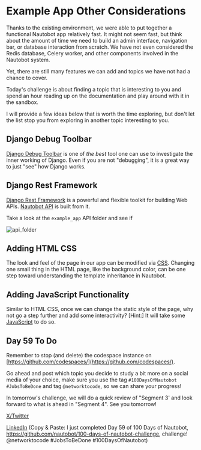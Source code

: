 # Example App Other Considerations

Thanks to the existing environment, we were able to put together a functional Nautobot app relatively fast. It might not seem fast, but think about the amount of time we need to build an admin interface, navigation bar, or database interaction from scratch. We have not even considered the Redis database, Celery worker, and other components involved in the Nautobot system.

Yet, there are still many features we can add and topics we have not had a chance to cover.

Today's challenge is about finding a topic that is interesting to you and spend an hour reading up on the documentation and play around with it in the sandbox.

I will provide a few ideas below that is worth the time exploring, but don't let the list stop you from exploring in another topic interesting to you.

## Django Debug Toolbar

[Django Debug Toolbar](https://django-debug-toolbar.readthedocs.io/en/latest/) is one of *the best* tool one can use to investigate the inner working of Django. Even if you are not "debugging", it is a great way to just "see" how Django works.

## Django Rest Framework

[Django Rest Framework](https://www.django-rest-framework.org/) is a powerful and flexible toolkit for building Web APIs. [Nautobot API](https://docs.nautobot.com/projects/core/en/stable/user-guide/platform-functionality/rest-api/overview/) is built from it.

Take a look at the `example_app` API folder and see if

![api_folder](images/api_folder.png)

## Adding HTML CSS

The look and feel of the page in our app can be modified via [CSS](https://www.w3schools.com/css/). Changing one small thing in the HTML page, like the background color, can be one step toward understanding the template inheritance in Nautobot.

## Adding JavaScript Functionality

Similar to HTML CSS, once we can change the static style of the page, why not go a step further and add some interactivity? \[Hint:\] It will take some [JavaScript](https://www.javascript.com/) to do so.

## Day 59 To Do

Remember to stop (and delete) the codespace instance on [https://github.com/codespaces/](https://github.com/codespaces/).

Go ahead and post which topic you decide to study a bit more on a social media of your choice, make sure you use the tag `#100DaysOfNautobot` `#JobsToBeDone` and tag `@networktocode`, so we can share your progress!

In tomorrow's challenge, we will do a quick review of "Segment 3' and look forward to what is ahead in "Segment 4". See you tomorrow!

[X/Twitter](https://twitter.com/intent/tweet?url=https://github.com/nautobot/100-days-of-nautobot&text=I+just+completed+Day+59+of+the+100+days+of+nautobot+challenge+!&hashtags=100DaysOfNautobot,JobsToBeDone)

[LinkedIn](https://www.linkedin.com/) (Copy & Paste: I just completed Day 59 of 100 Days of Nautobot, https://github.com/nautobot/100-days-of-nautobot-challenge, challenge! @networktocode #JobsToBeDone #100DaysOfNautobot)